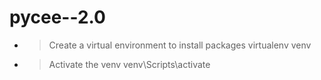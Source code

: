 # pycee--2.0
- > Create a virtual environment to install packages
  > virtualenv venv
- > Activate the venv
  > venv\Scripts\activate
